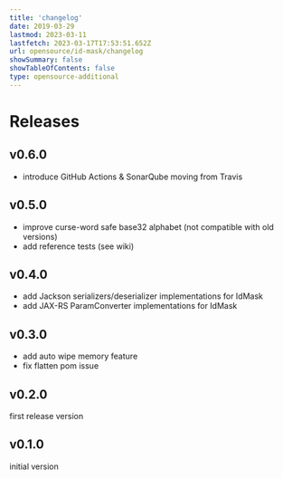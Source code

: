 ```yaml
---
title: 'changelog'
date: 2019-03-29
lastmod: 2023-03-11
lastfetch: 2023-03-17T17:53:51.652Z
url: opensource/id-mask/changelog
showSummary: false
showTableOfContents: false
type: opensource-additional
---
```

# Releases

## v0.6.0

* introduce GitHub Actions & SonarQube moving from Travis

## v0.5.0

* improve curse-word safe base32 alphabet (not compatible with old versions)
* add reference tests (see wiki)

## v0.4.0

* add Jackson serializers/deserializer implementations for IdMask
* add JAX-RS ParamConverter<T> implementations for IdMask

## v0.3.0

* add auto wipe memory feature
* fix flatten pom issue

## v0.2.0

first release version

## v0.1.0

initial version
